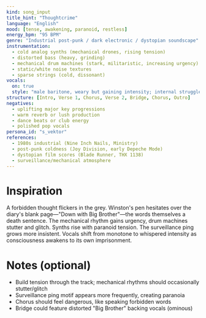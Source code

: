 ```yaml
---
kind: song_input
title_hint: "Thoughtcrime"
language: "English"
mood: [tense, awakening, paranoid, restless]
energy_bpm: "95 BPM"
genre: "Industrial post-punk / dark electronic / dystopian soundscape"
instrumentation:
  - cold analog synths (mechanical drones, rising tension)
  - distorted bass (heavy, grinding)
  - mechanical drum machines (stark, militaristic, increasing urgency)
  - static/white noise textures
  - sparse strings (cold, dissonant)
vocals:
  on: true
  style: "male baritone, weary but gaining intensity; internal struggle emerging"
structure: [Intro, Verse 1, Chorus, Verse 2, Bridge, Chorus, Outro]
negatives:
  - uplifting major key progressions
  - warm reverb or lush production
  - dance beats or club energy
  - polished pop vocals
persona_id: "s_vektor"
references:
  - 1980s industrial (Nine Inch Nails, Ministry)
  - post-punk coldness (Joy Division, early Depeche Mode)
  - dystopian film scores (Blade Runner, THX 1138)
  - surveillance/mechanical atmosphere
---
```


# Inspiration

A forbidden thought flickers in the grey. Winston's pen hesitates over the diary's blank page—"Down with Big Brother"—the words themselves a death sentence. The mechanical rhythm gains urgency, drum machines stutter and glitch. Synths rise with paranoid tension. The surveillance ping grows more insistent. Vocals shift from monotone to whispered intensity as consciousness awakens to its own imprisonment.

# Notes (optional)

- Build tension through the track; mechanical rhythms should occasionally stutter/glitch
- Surveillance ping motif appears more frequently, creating paranoia
- Chorus should feel dangerous, like speaking forbidden words
- Bridge could feature distorted "Big Brother" backing vocals (ominous)
